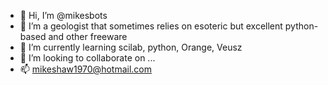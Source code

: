 - 👋 Hi, I’m @mikesbots
- 👀 I’m a geologist that sometimes relies on esoteric but excellent python-based and other freeware
- 🌱 I’m currently learning scilab, python, Orange, Veusz
- 💞️ I’m looking to collaborate on ...
- 📫 mikeshaw1970@hotmail.com

<!---
mikesbots/mikesbots is a ✨ special ✨ repository because its `README.md` (this file) appears on your GitHub profile.
You can click the Preview link to take a look at your changes.
--->
